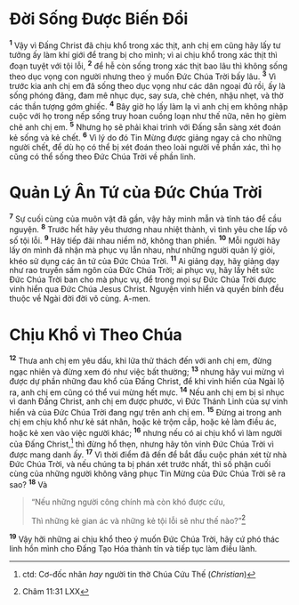 # Ðời Sống Ðược Biến Ðổi

<sup><b>1</b></sup> Vậy vì Ðấng Christ đã chịu khổ trong xác thịt, anh chị em cũng hãy lấy tư tưởng ấy làm khí giới để trang bị cho mình; vì ai chịu khổ trong xác thịt thì đoạn tuyệt với tội lỗi, <sup><b>2</b></sup> để hễ còn sống trong xác thịt bao lâu thì không sống theo dục vọng con người nhưng theo ý muốn Ðức Chúa Trời bấy lâu. <sup><b>3</b></sup> Vì trước kia anh chị em đã sống theo dục vọng như các dân ngoại đủ rồi, ấy là sống phóng đãng, đam mê nhục dục, say sưa, chè chén, nhậu nhẹt, và thờ các thần tượng gớm ghiếc. <sup><b>4</b></sup> Bây giờ họ lấy làm lạ vì anh chị em không nhập cuộc với họ trong nếp sống truy hoan cuồng loạn như thế nữa, nên họ gièm chê anh chị em. <sup><b>5</b></sup> Nhưng họ sẽ phải khai trình với Ðấng sẵn sàng xét đoán kẻ sống và kẻ chết. <sup><b>6</b></sup> Vì lý do đó Tin Mừng được giảng ngay cả cho những người chết, để dù họ có thể bị xét đoán theo loài người về phần xác, thì họ cũng có thể sống theo Ðức Chúa Trời về phần linh.

# Quản Lý Ân Tứ của Ðức Chúa Trời

<sup><b>7</b></sup> Sự cuối cùng của muôn vật đã gần, vậy hãy minh mẫn và tỉnh táo để cầu nguyện. <sup><b>8</b></sup> Trước hết hãy yêu thương nhau nhiệt thành, vì tình yêu che lấp vô số tội lỗi. <sup><b>9</b></sup> Hãy tiếp đãi nhau niềm nở, không than phiền. <sup><b>10</b></sup> Mỗi người hãy lấy ơn mình đã nhận mà phục vụ lẫn nhau, như những người quản lý giỏi, khéo sử dụng các ân tứ của Ðức Chúa Trời. <sup><b>11</b></sup> Ai giảng dạy, hãy giảng dạy như rao truyền sấm ngôn của Ðức Chúa Trời; ai phục vụ, hãy lấy hết sức Ðức Chúa Trời ban cho mà phục vụ, để trong mọi sự Ðức Chúa Trời được vinh hiển qua Ðức Chúa Jesus Christ. Nguyện vinh hiển và quyền bính đều thuộc về Ngài đời đời vô cùng. A-men.

# Chịu Khổ vì Theo Chúa

<sup><b>12</b></sup> Thưa anh chị em yêu dấu, khi lửa thử thách đến với anh chị em, đừng ngạc nhiên và đừng xem đó như việc bất thường; <sup><b>13</b></sup> nhưng hãy vui mừng vì được dự phần những đau khổ của Ðấng Christ, để khi vinh hiển của Ngài lộ ra, anh chị em cũng có thể vui mừng hết mực. <sup><b>14</b></sup> Nếu anh chị em bị sỉ nhục vì danh Ðấng Christ, anh chị em được phước, vì Ðức Thánh Linh của sự vinh hiển và của Ðức Chúa Trời đang ngự trên anh chị em. <sup><b>15</b></sup> Ðừng ai trong anh chị em chịu khổ như kẻ sát nhân, hoặc kẻ trộm cắp, hoặc kẻ làm điều ác, hoặc kẻ xen vào việc người khác; <sup><b>16</b></sup> nhưng nếu có ai chịu khổ vì làm người của Ðấng Christ,[^1-bf3e6ebb-29bc-425c-a1a1-71fabb882c39] thì đừng hổ thẹn, nhưng hãy tôn vinh Ðức Chúa Trời vì được mang danh ấy. <sup><b>17</b></sup> Vì thời điểm đã đến để bắt đầu cuộc phán xét từ nhà Ðức Chúa Trời, và nếu chúng ta bị phán xét trước nhất, thì số phận cuối cùng của những người không vâng phục Tin Mừng của Ðức Chúa Trời sẽ ra sao? <sup><b>18</b></sup> Và

> “Nếu những người công chính mà còn khó được cứu,
>
> Thì những kẻ gian ác và những kẻ tội lỗi sẽ như thế nào?”[^1@-bf3e6ebb-29bc-425c-a1a1-71fabb882c39]

<sup><b>19</b></sup> Vậy hỡi những ai chịu khổ theo ý muốn Ðức Chúa Trời, hãy cứ phó thác linh hồn mình cho Ðấng Tạo Hóa thành tín và tiếp tục làm điều lành.

[^1-bf3e6ebb-29bc-425c-a1a1-71fabb882c39]: ctd: Cơ-đốc nhân _hay_ người tin thờ Chúa Cứu Thế (_Christian_)

[^1@-bf3e6ebb-29bc-425c-a1a1-71fabb882c39]: Châm 11:31 LXX
